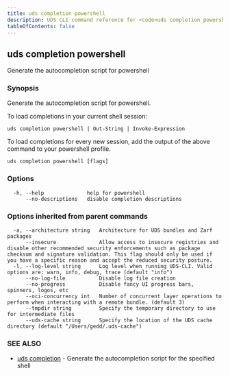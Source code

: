 ```yaml
---
title: uds completion powershell
description: UDS CLI command reference for <code>uds completion powershell</code>.
tableOfContents: false
---
```


<!-- Page generated by UDS CLI; DO NOT EDIT -->

## uds completion powershell

Generate the autocompletion script for powershell

### Synopsis

Generate the autocompletion script for powershell.

To load completions in your current shell session:

	uds completion powershell | Out-String | Invoke-Expression

To load completions for every new session, add the output of the above command
to your powershell profile.


```
uds completion powershell [flags]
```

### Options

```
  -h, --help              help for powershell
      --no-descriptions   disable completion descriptions
```

### Options inherited from parent commands

```
  -a, --architecture string   Architecture for UDS bundles and Zarf packages
      --insecure              Allow access to insecure registries and disable other recommended security enforcements such as package checksum and signature validation. This flag should only be used if you have a specific reason and accept the reduced security posture.
  -l, --log-level string      Log level when running UDS-CLI. Valid options are: warn, info, debug, trace (default "info")
      --no-log-file           Disable log file creation
      --no-progress           Disable fancy UI progress bars, spinners, logos, etc
      --oci-concurrency int   Number of concurrent layer operations to perform when interacting with a remote bundle. (default 3)
      --tmpdir string         Specify the temporary directory to use for intermediate files
      --uds-cache string      Specify the location of the UDS cache directory (default "/Users/gedd/.uds-cache")
```

### SEE ALSO

* [uds completion](/commands/uds_completion/)	 - Generate the autocompletion script for the specified shell

